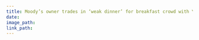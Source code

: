 ```yaml
---
title: Moody’s owner trades in ‘weak dinner’ for breakfast crowd with Yolk in downtown Greeley
date:
image_path:
link_path:
---
```

